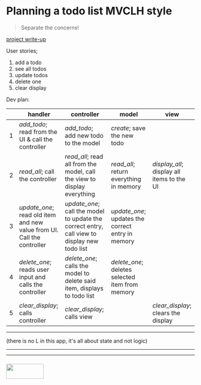 # Planning a todo list MVCLH style

> Separate the concerns!

[project write-up](https://colevanderswands.github.io/planning-todo-iodided)  

User stories;  
1. add a todo  
2. see all todos  
3. update todos  
4. delete one  
5. clear display
  
Dev plan:

|    | handler | controller | model | view |  
| --- | --- | --- | --- | --- |   
| 1 | _add\_todo_; read from the UI & call the controller | _add\_todo_; add new todo to the model | _create_; save the new todo | |    
| 2 | _read\_all_; call the controller | _read\_all_; read all from the model, call the view to display everything | _read\_all_; return everything in memory | _display\_all_; display all items to the UI |  
| 3 | _update\_one_; read old item and new value from UI.  Call the controller | _update\_one_; call the model to update the correct entry, call view to display new todo list | _update\_one_; updates the correct entry in memory | |  
| 4 | _delete\_one_; reads user input and calls the controller | _delete\_one_; calls the model to delete said item, displays to todo list | _delete\_one_; deletes selected item from memory | |   
| 5 | _clear\_display_; calls controller | _clear\_display_; calls view | | _clear\_display_; clears the display |

---

(there is no L in this app, it's all about state and not logic)


___
___
### <a href="http://elewa.education/blog" target="_blank"><img src="https://user-images.githubusercontent.com/18554853/34921062-506450ae-f97d-11e7-875f-6feeb26ad72d.png" width="100" height="40"/></a>


